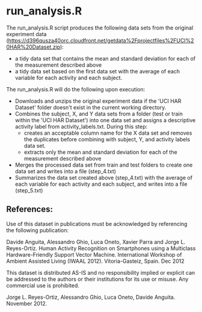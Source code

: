 # run_analysis.R


The run_analysis.R script produces the following data sets from the original experiment data (https://d396qusza40orc.cloudfront.net/getdata%2Fprojectfiles%2FUCI%20HAR%20Dataset.zip):
- a tidy data set that contains the mean and standard deviation for each of the measurement described above
- a tidy data set based on the first data set with the average of each variable for each activity and each subject.


The run_analysis.R will do the following upon execution:
- Downloads and unzips the original experiment data if the 'UCI HAR Dataset' folder doesn't exist in the current working directory.
- Combines the subject, X, and Y data sets from a folder (test or train within the 'UCI HAR Dataset') into one data set and assigns a descriptive activity label from activity_labels.txt. During this step:
  - creates an acceptable column name for the X data set and removes the duplicates before combining with subject, Y, and activity labels data set.
  - extracts only the mean and standard deviation for each of the measurement described above
- Merges the processed data set from train and test folders to create one data set and writes into a file (step_4.txt)
-  Summarizes the data set created above (step_4.txt) with the average of each variable for each activity and each subject, and writes into a file (step_5.txt)

## References:
Use of this dataset in publications must be acknowledged by referencing the following publication:

Davide Anguita, Alessandro Ghio, Luca Oneto, Xavier Parra and Jorge L. Reyes-Ortiz. Human Activity Recognition on Smartphones using a Multiclass Hardware-Friendly Support Vector Machine. International Workshop of Ambient Assisted Living (IWAAL 2012). Vitoria-Gasteiz, Spain. Dec 2012

This dataset is distributed AS-IS and no responsibility implied or explicit can be addressed to the authors or their institutions for its use or misuse. Any commercial use is prohibited.

Jorge L. Reyes-Ortiz, Alessandro Ghio, Luca Oneto, Davide Anguita. November 2012.
